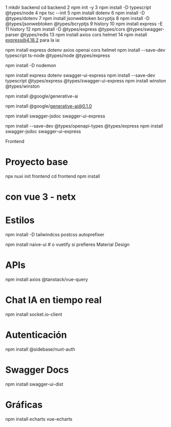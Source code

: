    1 mkdir backend  cd backend 
   2 npm init -y
   3 npm install -D typescript @types/node
   4 npx tsc --init
   5 npm install dotenv
   6 npm install -D @types/dotenv
   7 npm install jsonwebtoken bcryptjs
   8 npm install -D @types/jsonwebtoken @types/bcryptjs
   9 history
  10 npm install express -E
  11 history
  12 npm install -D @types/express @types/cors @types/swagger-parser @types/redis
  13 npm install axios cors helmet
  14 npm install express@4.18.2
 para la ia: 
 
 npm install express dotenv axios openai cors helmet
npm install --save-dev typescript ts-node @types/node @types/express

npm install -D nodemon

npm install express dotenv swagger-ui-express
npm install --save-dev typescript @types/express @types/swagger-ui-express
npm install winston @types/winston

npm install @google/generative-ai

npm install @google/generative-ai@0.1.0

npm install swagger-jsdoc swagger-ui-express

npm install --save-dev @types/openapi-types @types/express
npm install swagger-jsdoc swagger-ui-express

  Frontend
# Proyecto base
npx nuxi init frontend 
 cd frontend 
  npm install
# con vue 3 -  netx

# Estilos
npm install -D tailwindcss postcss autoprefixer

npm install naive-ui   # o vuetify si prefieres Material Design

# APIs
npm install axios @tanstack/vue-query

# Chat IA en tiempo real
npm install socket.io-client

# Autenticación
npm install @sidebase/nuxt-auth

# Swagger Docs
npm install swagger-ui-dist

# Gráficas
npm install echarts vue-echarts
